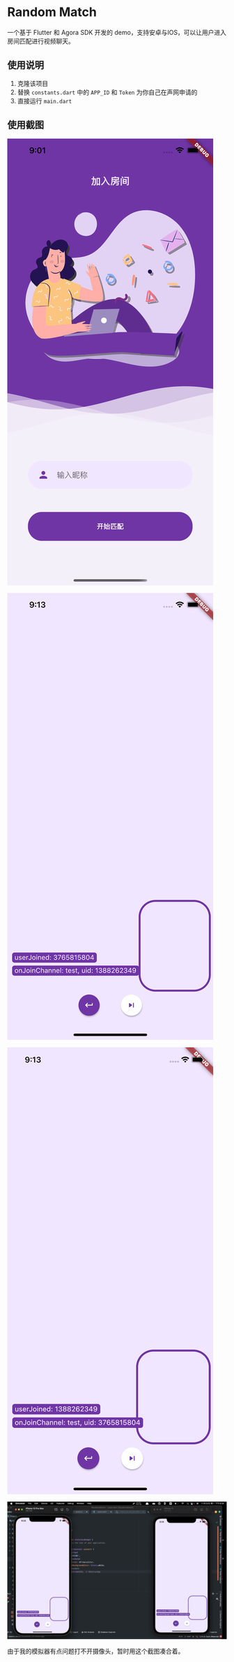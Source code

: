 # Random Match

一个基于 Flutter 和 Agora SDK 开发的 demo，支持安卓与IOS，可以让用户进入房间匹配进行视频聊天。

## 使用说明

1. 克隆该项目
2. 替换 `constants.dart` 中的 `APP_ID` 和 `Token` 为你自己在声网申请的
3. 直接运行 `main.dart`

## 使用截图
![](images/join.png)

![](images/room1.png)

![](images/room2.png)

![](images/room3.png)

由于我的模拟器有点问题打不开摄像头，暂时用这个截图凑合着。